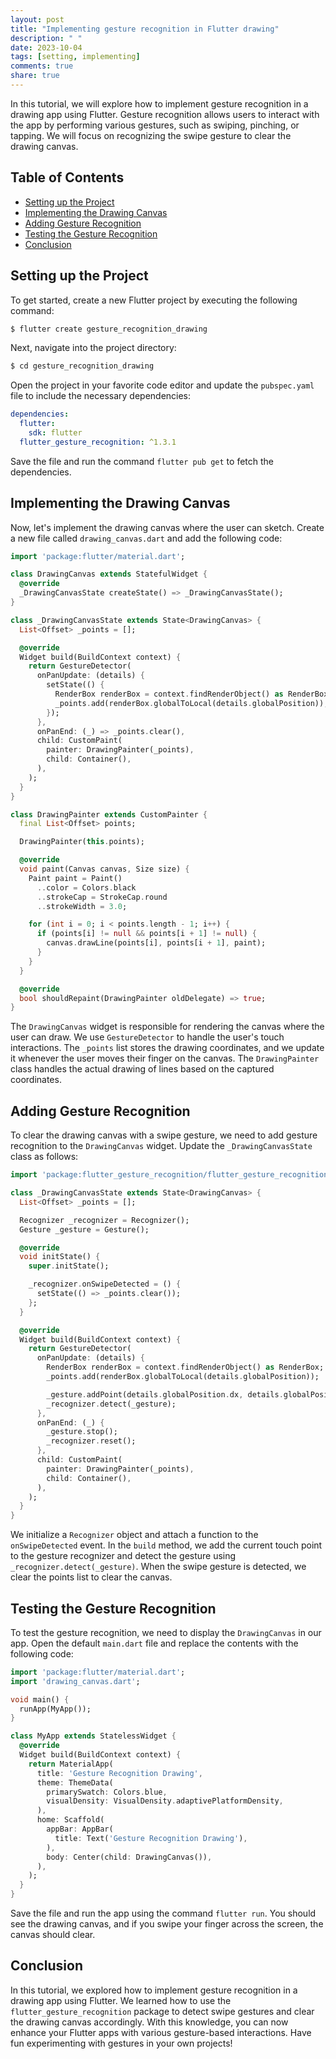 ```yaml
---
layout: post
title: "Implementing gesture recognition in Flutter drawing"
description: " "
date: 2023-10-04
tags: [setting, implementing]
comments: true
share: true
---
```


In this tutorial, we will explore how to implement gesture recognition in a drawing app using Flutter. Gesture recognition allows users to interact with the app by performing various gestures, such as swiping, pinching, or tapping. We will focus on recognizing the swipe gesture to clear the drawing canvas.

## Table of Contents
- [Setting up the Project](#setting-up-the-project)
- [Implementing the Drawing Canvas](#implementing-the-drawing-canvas)
- [Adding Gesture Recognition](#adding-gesture-recognition)
- [Testing the Gesture Recognition](#testing-the-gesture-recognition)
- [Conclusion](#conclusion)

## Setting up the Project
To get started, create a new Flutter project by executing the following command:

```dart
$ flutter create gesture_recognition_drawing
```

Next, navigate into the project directory:

```dart
$ cd gesture_recognition_drawing
```

Open the project in your favorite code editor and update the `pubspec.yaml` file to include the necessary dependencies:

```yaml
dependencies:
  flutter:
    sdk: flutter
  flutter_gesture_recognition: ^1.3.1
```

Save the file and run the command `flutter pub get` to fetch the dependencies.

## Implementing the Drawing Canvas
Now, let's implement the drawing canvas where the user can sketch. Create a new file called `drawing_canvas.dart` and add the following code:

```dart
import 'package:flutter/material.dart';

class DrawingCanvas extends StatefulWidget {
  @override
  _DrawingCanvasState createState() => _DrawingCanvasState();
}

class _DrawingCanvasState extends State<DrawingCanvas> {
  List<Offset> _points = [];

  @override
  Widget build(BuildContext context) {
    return GestureDetector(
      onPanUpdate: (details) {
        setState(() {
          RenderBox renderBox = context.findRenderObject() as RenderBox;
          _points.add(renderBox.globalToLocal(details.globalPosition));
        });
      },
      onPanEnd: (_) => _points.clear(),
      child: CustomPaint(
        painter: DrawingPainter(_points),
        child: Container(),
      ),
    );
  }
}

class DrawingPainter extends CustomPainter {
  final List<Offset> points;

  DrawingPainter(this.points);

  @override
  void paint(Canvas canvas, Size size) {
    Paint paint = Paint()
      ..color = Colors.black
      ..strokeCap = StrokeCap.round
      ..strokeWidth = 3.0;

    for (int i = 0; i < points.length - 1; i++) {
      if (points[i] != null && points[i + 1] != null) {
        canvas.drawLine(points[i], points[i + 1], paint);
      }
    }
  }

  @override
  bool shouldRepaint(DrawingPainter oldDelegate) => true;
}
```

The `DrawingCanvas` widget is responsible for rendering the canvas where the user can draw. We use `GestureDetector` to handle the user's touch interactions. The `_points` list stores the drawing coordinates, and we update it whenever the user moves their finger on the canvas. The `DrawingPainter` class handles the actual drawing of lines based on the captured coordinates.

## Adding Gesture Recognition
To clear the drawing canvas with a swipe gesture, we need to add gesture recognition to the `DrawingCanvas` widget. Update the `_DrawingCanvasState` class as follows:

```dart
import 'package:flutter_gesture_recognition/flutter_gesture_recognition.dart';

class _DrawingCanvasState extends State<DrawingCanvas> {
  List<Offset> _points = [];

  Recognizer _recognizer = Recognizer();
  Gesture _gesture = Gesture();

  @override
  void initState() {
    super.initState();

    _recognizer.onSwipeDetected = () {
      setState(() => _points.clear());
    };
  }

  @override
  Widget build(BuildContext context) {
    return GestureDetector(
      onPanUpdate: (details) {
        RenderBox renderBox = context.findRenderObject() as RenderBox;
        _points.add(renderBox.globalToLocal(details.globalPosition));

        _gesture.addPoint(details.globalPosition.dx, details.globalPosition.dy);
        _recognizer.detect(_gesture);
      },
      onPanEnd: (_) {
        _gesture.stop();
        _recognizer.reset();
      },
      child: CustomPaint(
        painter: DrawingPainter(_points),
        child: Container(),
      ),
    );
  }
}
```

We initialize a `Recognizer` object and attach a function to the `onSwipeDetected` event. In the `build` method, we add the current touch point to the gesture recognizer and detect the gesture using `_recognizer.detect(_gesture)`. When the swipe gesture is detected, we clear the points list to clear the canvas.

## Testing the Gesture Recognition
To test the gesture recognition, we need to display the `DrawingCanvas` in our app. Open the default `main.dart` file and replace the contents with the following code:

```dart
import 'package:flutter/material.dart';
import 'drawing_canvas.dart';

void main() {
  runApp(MyApp());
}

class MyApp extends StatelessWidget {
  @override
  Widget build(BuildContext context) {
    return MaterialApp(
      title: 'Gesture Recognition Drawing',
      theme: ThemeData(
        primarySwatch: Colors.blue,
        visualDensity: VisualDensity.adaptivePlatformDensity,
      ),
      home: Scaffold(
        appBar: AppBar(
          title: Text('Gesture Recognition Drawing'),
        ),
        body: Center(child: DrawingCanvas()),
      ),
    );
  }
}
```

Save the file and run the app using the command `flutter run`. You should see the drawing canvas, and if you swipe your finger across the screen, the canvas should clear.

## Conclusion
In this tutorial, we explored how to implement gesture recognition in a drawing app using Flutter. We learned how to use the `flutter_gesture_recognition` package to detect swipe gestures and clear the drawing canvas accordingly. With this knowledge, you can now enhance your Flutter apps with various gesture-based interactions. Have fun experimenting with gestures in your own projects!